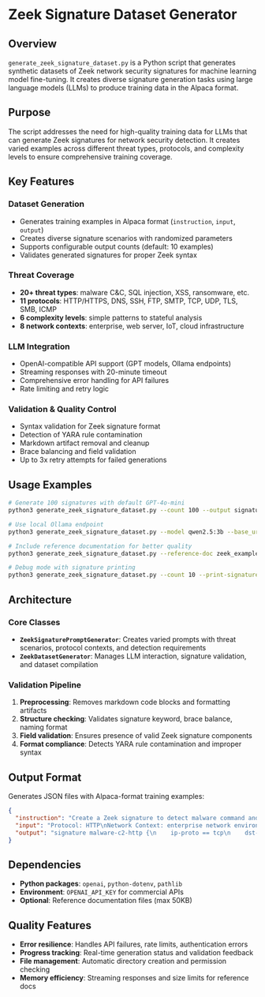 # Zeek Signature Dataset Generator

## Overview

`generate_zeek_signature_dataset.py` is a Python script that generates synthetic datasets of Zeek network security signatures for machine learning model fine-tuning. It creates diverse signature generation tasks using large language models (LLMs) to produce training data in the Alpaca format.

## Purpose

The script addresses the need for high-quality training data for LLMs that can generate Zeek signatures for network security detection. It creates varied examples across different threat types, protocols, and complexity levels to ensure comprehensive training coverage.

## Key Features

### Dataset Generation
- Generates training examples in Alpaca format (`instruction`, `input`, `output`)
- Creates diverse signature scenarios with randomized parameters
- Supports configurable output counts (default: 10 examples)
- Validates generated signatures for proper Zeek syntax

### Threat Coverage
- **20+ threat types**: malware C&C, SQL injection, XSS, ransomware, etc.
- **11 protocols**: HTTP/HTTPS, DNS, SSH, FTP, SMTP, TCP, UDP, TLS, SMB, ICMP
- **6 complexity levels**: simple patterns to stateful analysis
- **8 network contexts**: enterprise, web server, IoT, cloud infrastructure

### LLM Integration
- OpenAI-compatible API support (GPT models, Ollama endpoints)
- Streaming responses with 20-minute timeout
- Comprehensive error handling for API failures
- Rate limiting and retry logic

### Validation & Quality Control
- Syntax validation for Zeek signature format
- Detection of YARA rule contamination
- Markdown artifact removal and cleanup
- Brace balancing and field validation
- Up to 3x retry attempts for failed generations

## Usage Examples

```bash
# Generate 100 signatures with default GPT-4o-mini
python3 generate_zeek_signature_dataset.py --count 100 --output signatures_dataset.json

# Use local Ollama endpoint
python3 generate_zeek_signature_dataset.py --model qwen2.5:3b --base_url http://localhost:11434/v1

# Include reference documentation for better quality
python3 generate_zeek_signature_dataset.py --reference-doc zeek_examples.txt --count 50

# Debug mode with signature printing
python3 generate_zeek_signature_dataset.py --count 10 --print-signatures
```

## Architecture

### Core Classes

- **`ZeekSignaturePromptGenerator`**: Creates varied prompts with threat scenarios, protocol contexts, and detection requirements
- **`ZeekDatasetGenerator`**: Manages LLM interaction, signature validation, and dataset compilation

### Validation Pipeline

1. **Preprocessing**: Removes markdown code blocks and formatting artifacts
2. **Structure checking**: Validates signature keyword, brace balance, naming format
3. **Field validation**: Ensures presence of valid Zeek signature components
4. **Format compliance**: Detects YARA rule contamination and improper syntax

## Output Format

Generates JSON files with Alpaca-format training examples:

```json
{
  "instruction": "Create a Zeek signature to detect malware command and control communication",
  "input": "Protocol: HTTP\nNetwork Context: enterprise network environment\nDetection Method: HTTP header and body analysis\nAdditional Requirement: include proper signature metadata and event description",
  "output": "signature malware-c2-http {\n    ip-proto == tcp\n    dst-port == 80\n    payload /POST.*\\/update.*malware/\n    event \"Malware C2 communication detected\"\n}"
}
```

## Dependencies

- **Python packages**: `openai`, `python-dotenv`, `pathlib`
- **Environment**: `OPENAI_API_KEY` for commercial APIs
- **Optional**: Reference documentation files (max 50KB)

## Quality Features

- **Error resilience**: Handles API failures, rate limits, authentication errors
- **Progress tracking**: Real-time generation status and validation feedback  
- **File management**: Automatic directory creation and permission checking
- **Memory efficiency**: Streaming responses and size limits for reference docs